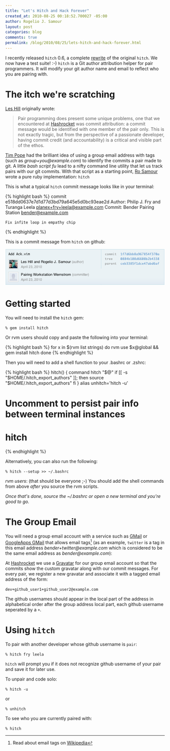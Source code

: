 ```yaml
---
title: "Let's Hitch and Hack Forever"
created_at: 2010-08-25 00:18:52.700027 -05:00
author: Rogelio J. Samour
layout: post
categories: blog
comments: true
permalink: /blog/2010/08/25/lets-hitch-and-hack-forever.html
---
```


I recently released `hitch` 0.6, a complete [rewrite](http://github.com/therubymug/hitch/tree/master) of the original `hitch`. We now have a test suite! :-) `hitch` is a Git author attribution helper for pair programmers. It will modify your git author name and email to reflect who you are pairing with.

# The itch we're scratching

[Les Hill](http://blog.leshill.org) originally wrote:

> Pair programming does present some unique problems, one that we encountered at [Hashrocket](http://www.hashrocket.com) was commit attribution: a commit message would be identified with one member of the pair only.  This is not exactly tragic, but from the perspective of a passionate developer, having commit credit (and accountability) is a critical and visible part of the ethos.

[Tim Pope](http://tpope.net) had the brilliant idea of using a group email address with tags (such as _group+you@example.com_) to identify the commits a pair made to git.  A little _bash script fu_ lead to a nifty command line utility that let us track pairs with our git commits.  With that script as a starting point, [Ro Samour](http://blog.therubymug.com) wrote a pure ruby implementation: `hitch`

This is what a typical `hitch` commit message looks like in your terminal:

{% highlight bash %}
commit e518dd0637e7d1d77d3bd79a645e5d0bc93eae2d
Author: Philip J. Fry and Turanga Leela <planex+fry+leela@example.com>
Commit: Bender Pairing Station <bender@example.com>

    Fix infite loop in empathy chip
{% endhighlight %}

This is a commit message from `hitch` on github:

![Github hitch commit message](/assets/github_commit.png)

# Getting started

You will need to install the `hitch` gem:

```% gem install hitch```

Or rvm users should copy and paste the following into your terminal:

{% highlight bash %}
for x in $(rvm list strings)
do
  rvm use $x@global && gem install hitch
done
{% endhighlight %}

Then you will need to add a shell function to your .bashrc or .zshrc:

{% highlight bash %}
hitch() {
  command hitch "$@"
  if [[ -s "$HOME/.hitch_export_authors" ]]; then
    source "$HOME/.hitch_export_authors"
  fi
}
alias unhitch='hitch -u'
# Uncomment to persist pair info between terminal instances
# hitch
{% endhighlight %}

Alternatively, you can also run the following:

```% hitch --setup >> ~/.bashrc```

*rvm users*: (that should be everyone ;-) You should add the shell commands from above _after_ you source the rvm scripts.

_Once that's done, source the ~/.bashrc or open a new terminal and you're good to go._

# The Group Email

You will need a group email account with a service such as [GMail](http://mail.google.com) or [GoogleApps GMail](http://www.google.com/apps/intl/en/business/index.html) that allows email tags[^1] (as an example, `twitter` is a tag in this email address _bender+twitter@example.com_ which is considered to be the same email address as _bender@example.com_):

At [Hashrocket](http://www.hashrocket.com,) we use a [Gravatar](http://gravatar.com) for our group email account so that the commits show the custom gravatar along with our commit messages. For every pair, we register a new gravatar and associate it with a tagged email address of the form:

```dev+github_user1+github_user2@example.com```

The github usernames should appear in the local part of the address in alphabetical order after the group address local part, each github username seperated by a `+`.

# Using `hitch`

To pair with another developer whose github username is `pair`:

```% hitch fry leela```

`hitch` will prompt you if it does not recognize github username of your pair and save it for later use.

To unpair and code solo:

```% hitch -u```

or

```% unhitch```

To see who you are currently paired with:

```% hitch```

[^1]: Read about email tags on [Wikipedia](http://en.wikipedia.org/wiki/E-mail_address#Sub-addressing)
